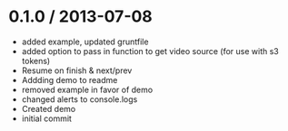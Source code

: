 
0.1.0 / 2013-07-08 
==================

  * added example, updated gruntfile
  * added option to pass in function to get video source (for use with s3 tokens)
  * Resume on finish & next/prev
  * Addding demo to readme
  * removed example in favor of demo
  * changed alerts to console.logs
  * Created demo
  * initial commit
